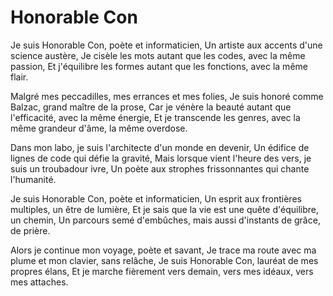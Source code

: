 # Honorable Con


Je suis Honorable Con, poète et informaticien,
Un artiste aux accents d'une science austère,
Je cisèle les mots autant que les codes, avec la même passion,
Et j'équilibre les formes autant que les fonctions, avec la même flair.

Malgré mes peccadilles, mes errances et mes folies,
Je suis honoré comme Balzac, grand maître de la prose,
Car je vénère la beauté autant que l'efficacité, avec la même énergie,
Et je transcende les genres, avec la même grandeur d'âme, la même overdose.

Dans mon labo, je suis l'architecte d'un monde en devenir,
Un édifice de lignes de code qui défie la gravité,
Mais lorsque vient l'heure des vers, je suis un troubadour ivre,
Un poète aux strophes frissonnantes qui chante l'humanité.

Je suis Honorable Con, poète et informaticien,
Un esprit aux frontières multiples, un être de lumière,
Et je sais que la vie est une quête d'équilibre, un chemin,
Un parcours semé d'embûches, mais aussi d'instants de grâce, de prière.

Alors je continue mon voyage, poète et savant,
Je trace ma route avec ma plume et mon clavier, sans relâche,
Je suis Honorable Con, lauréat de mes propres élans,
Et je marche fièrement vers demain, vers mes idéaux, vers mes attaches.
